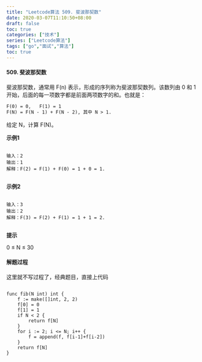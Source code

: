 ```yaml
---
title: "Leetcode算法 509. 斐波那契数"
date: 2020-03-07T11:10:50+08:00
draft: false
toc: true
categories: ["技术"]
series: ["Leetcode算法"]
tags: ["go","面试","算法"]
toc: true
---
```


#### 509. 斐波那契数

斐波那契数，通常用 F(n) 表示，形成的序列称为斐波那契数列。该数列由 0 和 1 开始，后面的每一项数字都是前面两项数字的和。也就是：

``` txt 
F(0) = 0,   F(1) = 1
F(N) = F(N - 1) + F(N - 2), 其中 N > 1.
```

给定 N，计算 F(N)。

**示例1**

``` golang

输入：2
输出：1
解释：F(2) = F(1) + F(0) = 1 + 0 = 1.


```

**示例2**

``` golang

输入：3
输出：2
解释：F(3) = F(2) + F(1) = 1 + 1 = 2.


```

**提示**

0 ≤ N ≤ 30


#### 解题过程

这里就不写过程了，经典题目，直接上代码

``` golang

func fib(N int) int {
	f := make([]int, 2, 2)
	f[0] = 0
	f[1] = 1
	if N < 2 {
		return f[N]
	}
	for i := 2; i <= N; i++ {
		f = append(f, f[i-1]+f[i-2])
	}
	return f[N]
}

```

